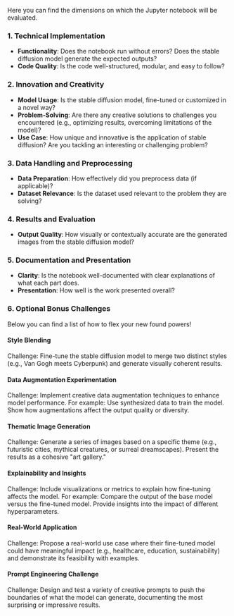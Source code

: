 Here you can find the dimensions on which the Jupyter notebook will be evaluated.

### 1. **Technical Implementation**
   - **Functionality**: Does the notebook run without errors? Does the stable diffusion model generate the expected outputs?
   - **Code Quality**: Is the code well-structured, modular, and easy to follow? 

### 2. **Innovation and Creativity**
   - **Model Usage**: Is the stable diffusion model, fine-tuned or customized in a novel way?
   - **Problem-Solving**: Are there any creative solutions to challenges you encountered (e.g., optimizing results, overcoming limitations of the model)?
   - **Use Case**: How unique and innovative is the application of stable diffusion? Are you tackling an interesting or challenging problem?

### 3. **Data Handling and Preprocessing**
   - **Data Preparation**: How effectively did you preprocess data (if applicable)? 
   - **Dataset Relevance**: Is the dataset used relevant to the problem they are solving?

### 4. **Results and Evaluation**
   - **Output Quality**: How visually or contextually accurate are the generated images from the stable diffusion model?

### 5. **Documentation and Presentation**
   - **Clarity**: Is the notebook well-documented with clear explanations of what each part does.
   - **Presentation**: How well is the work presented overall? 

### 6. **Optional Bonus Challenges**

Below you can find a list of how to flex your new found powers! 

#### Style Blending
Challenge: Fine-tune the stable diffusion model to merge two distinct styles (e.g., Van Gogh meets Cyberpunk) and generate visually coherent results.

#### Data Augmentation Experimentation
Challenge: Implement creative data augmentation techniques to enhance model performance. For example:
Use synthesized data to train the model.
Show how augmentations affect the output quality or diversity.

#### Thematic Image Generation
Challenge: Generate a series of images based on a specific theme (e.g., futuristic cities, mythical creatures, or surreal dreamscapes). Present the results as a cohesive "art gallery."

#### Explainability and Insights
Challenge: Include visualizations or metrics to explain how fine-tuning affects the model. For example:
Compare the output of the base model versus the fine-tuned model.
Provide insights into the impact of different hyperparameters.

#### Real-World Application
Challenge: Propose a real-world use case where their fine-tuned model could have meaningful impact (e.g., healthcare, education, sustainability) and demonstrate its feasibility with examples.

#### Prompt Engineering Challenge
Challenge: Design and test a variety of creative prompts to push the boundaries of what the model can generate, documenting the most surprising or impressive results.

